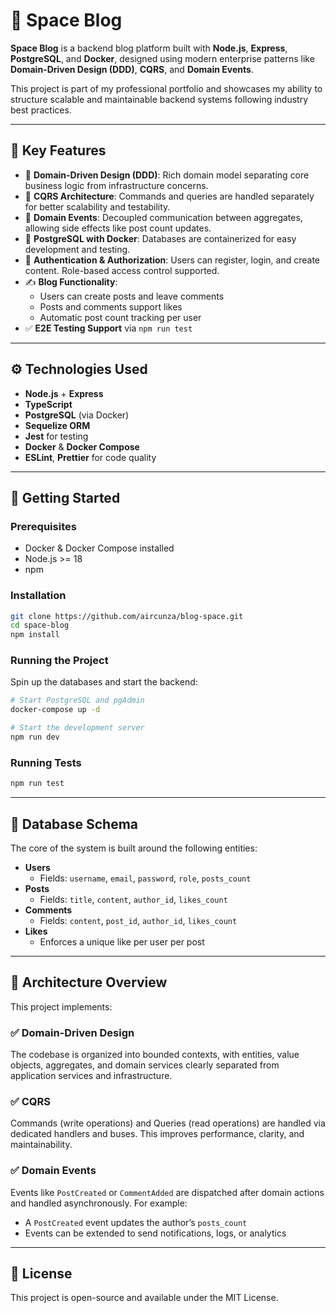 # 🚀 Space Blog

**Space Blog** is a backend blog platform built with **Node.js**, **Express**, **PostgreSQL**, and **Docker**, designed using modern enterprise patterns like **Domain-Driven Design (DDD)**, **CQRS**, and **Domain Events**.

This project is part of my professional portfolio and showcases my ability to structure scalable and maintainable backend systems following industry best practices.

---

## 🧠 Key Features

- 🧩 **Domain-Driven Design (DDD)**: Rich domain model separating core business logic from infrastructure concerns.
- 🔄 **CQRS Architecture**: Commands and queries are handled separately for better scalability and testability.
- 📣 **Domain Events**: Decoupled communication between aggregates, allowing side effects like post count updates.
- 🐘 **PostgreSQL with Docker**: Databases are containerized for easy development and testing.
- 🔐 **Authentication & Authorization**: Users can register, login, and create content. Role-based access control supported.
- ✍️ **Blog Functionality**:
  - Users can create posts and leave comments
  - Posts and comments support likes
  - Automatic post count tracking per user
- ✅ **E2E Testing Support** via `npm run test`

---

## ⚙️ Technologies Used

- **Node.js** + **Express**
- **TypeScript**
- **PostgreSQL** (via Docker)
- **Sequelize ORM**
- **Jest** for testing
- **Docker** & **Docker Compose**
- **ESLint**, **Prettier** for code quality

---

## 🏁 Getting Started

### Prerequisites

- Docker & Docker Compose installed
- Node.js >= 18
- npm

### Installation

```bash
git clone https://github.com/aircunza/blog-space.git
cd space-blog
npm install
```

### Running the Project

Spin up the databases and start the backend:

```bash
# Start PostgreSQL and pgAdmin
docker-compose up -d

# Start the development server
npm run dev
```

### Running Tests

```bash
npm run test
```

---

## 🧱 Database Schema

The core of the system is built around the following entities:

- **Users**
  - Fields: `username`, `email`, `password`, `role`, `posts_count`
- **Posts**
  - Fields: `title`, `content`, `author_id`, `likes_count`
- **Comments**
  - Fields: `content`, `post_id`, `author_id`, `likes_count`
- **Likes**
  - Enforces a unique like per user per post

---

## 🧭 Architecture Overview

This project implements:

### ✅ Domain-Driven Design

The codebase is organized into bounded contexts, with entities, value objects, aggregates, and domain services clearly separated from application services and infrastructure.

### ✅ CQRS

Commands (write operations) and Queries (read operations) are handled via dedicated handlers and buses. This improves performance, clarity, and maintainability.

### ✅ Domain Events

Events like `PostCreated` or `CommentAdded` are dispatched after domain actions and handled asynchronously. For example:

- A `PostCreated` event updates the author’s `posts_count`
- Events can be extended to send notifications, logs, or analytics

---

## 📜 License

This project is open-source and available under the MIT License.
